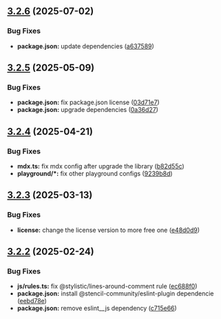 ## [3.2.6](https://github.com/santi020k/eslint-config-santi020k/compare/v3.2.5...v3.2.6) (2025-07-02)


### Bug Fixes

* **package.json:** update dependencies ([a637589](https://github.com/santi020k/eslint-config-santi020k/commit/a637589a26b7f4048b8238bc7b9823486168c721))



## [3.2.5](https://github.com/santi020k/eslint-config-santi020k/compare/v3.2.4...v3.2.5) (2025-05-09)


### Bug Fixes

* **package.json:** fix package.json license ([03d71e7](https://github.com/santi020k/eslint-config-santi020k/commit/03d71e7faaa68f9e39a4beadb4a94445375f660c))
* **package.json:** upgrade dependencies ([0a36d27](https://github.com/santi020k/eslint-config-santi020k/commit/0a36d2795bcc368e6d08e0438f2500a70432f78c))



## [3.2.4](https://github.com/santi020k/eslint-config-santi020k/compare/v3.2.3...v3.2.4) (2025-04-21)


### Bug Fixes

* **mdx.ts:** fix mdx config after upgrade the library ([b82d55c](https://github.com/santi020k/eslint-config-santi020k/commit/b82d55cc1e66a2f2670b1d4ece946460a45d65fd))
* **playground/*:** fix other playground configs ([9239b8d](https://github.com/santi020k/eslint-config-santi020k/commit/9239b8de691b41827a954750e417c8ce50e359f7))



## [3.2.3](https://github.com/santi020k/eslint-config-santi020k/compare/v3.2.2...v3.2.3) (2025-03-13)


### Bug Fixes

* **license:** change the license version to more free one ([e48d0d9](https://github.com/santi020k/eslint-config-santi020k/commit/e48d0d9d24b12dac6f6cc5f29569c6cc2a9579b6))



## [3.2.2](https://github.com/santi020k/eslint-config-santi020k/compare/v3.2.1...v3.2.2) (2025-02-24)


### Bug Fixes

* **js/rules.ts:** fix @stylistic/lines-around-comment rule ([ec688f0](https://github.com/santi020k/eslint-config-santi020k/commit/ec688f046604b7af221a7396d84ff8c9f28e6206))
* **package.json:** install @stencil-community/eslint-plugin dependencie ([eebd78e](https://github.com/santi020k/eslint-config-santi020k/commit/eebd78e8265b6ed8f741116384b1d6d2e3740331))
* **package.json:** remove eslint__js dependency ([c715e66](https://github.com/santi020k/eslint-config-santi020k/commit/c715e6602ab9bbe9acca77293363a7a4b4d8aee4))



